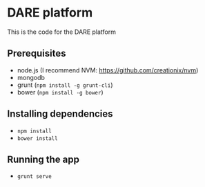 DARE platform
=============

This is the code for the DARE platform

Prerequisites
-------------

* node.js (I recommend NVM: https://github.com/creationix/nvm)
* mongodb
* grunt (`npm install -g grunt-cli`)
* bower (`npm install -g bower`)

Installing dependencies
-----------------------

* `npm install`
* `bower install`

Running the app
---------------

* `grunt serve`


